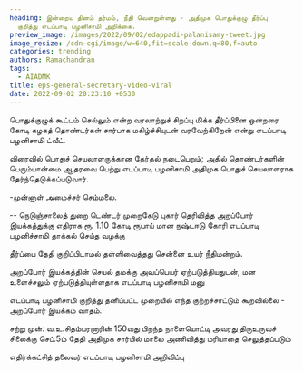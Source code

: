 ```yaml
---
heading: இன்றைய தினம் தர்மம், நீதி வென்றுள்ளது - அதிமுக பொதுக்குழு தீர்ப்பு
  குறித்து எடப்பாடி பழனிசாமி அறிக்கை.
preview_image: /images/2022/09/02/edappadi-palanisamy-tweet.jpg
image_resize: /cdn-cgi/image/w=640,fit=scale-down,q=80,f=auto
categories: trending
authors: Ramachandran
tags:
  - AIADMK
title: eps-general-secretary-video-viral
date: 2022-09-02 20:23:10 +0530
---
```

பொதுக்குழுக் கூட்டம் செல்லும் என்ற வரலாற்றுச் சிறப்பு மிக்க தீர்ப்பினை ஒன்றரை கோடி கழகத் தொண்டர்கள் சார்பாக மகிழ்ச்சியுடன் வரவேற்கிறேன் என்று எடப்பாடி பழனிசாமி ட்வீட்.

விரைவில் பொதுச் செயலாளருக்கான தேர்தல் நடைபெறும்; அதில் தொண்டர்களின் பெரும்பான்மை ஆதரவை பெற்று எடப்பாடி பழனிசாமி அதிமுக பொதுச் செயலாளராக தேர்ந்தெடுக்கப்படுவார்.

\-முன்னாள் அமைச்சர் செம்மலை.

\--
நெடுஞ்சாலைத் துறை டெண்டர் முறைகேடு புகார் தெரிவித்த அறப்போர் இயக்கத்துக்கு எதிராக ரூ. 1.10 கோடி ரூபாய் மான நஷ்டஈடு கோரி எடப்பாடி பழனிச்சாமி தாக்கல் செய்த வழக்கு

தீர்ப்பை தேதி குறிப்பிடாமல் தள்ளிவைத்தது சென்னை உயர் நீதிமன்றம்.

அறப்போர் இயக்கத்தின் செயல் தமக்கு அவப்பெயர் ஏற்படுத்தியதுடன், மன உளைச்சலும் ஏற்படுத்தியுள்ளதாக எடப்பாடி பழனிசாமி மனு 

எடப்பாடி பழனிசாமி குறித்து தனிப்பட்ட முறையில் எந்த குற்றச்சாட்டும் கூறவில்லை - அறப்போர் இயக்கம் வாதம்.

சற்று முன்:
வ.உ.சிதம்பரனாரின் 150வது பிறந்த நாளையொட்டி அவரது திருஉருவச் சிலைக்கு செப்.5ம் தேதி அதிமுக சார்பில் மாலை அணிவித்து மரியாதை செலுத்தப்படும்

எதிர்க்கட்சித் தலைவர் எடப்பாடி பழனிசாமி அறிவிப்பு